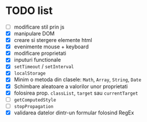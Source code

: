 # TODO list

- [ ] modificare stil prin js
- [x] manipulare DOM
- [x] creare si stergere elemente html
- [x] evenimente mouse + keyboard
- [x] modificare proprietati
- [x] inputuri functionale
- [x] `setTimeout` / `setInterval`
- [x] `localStorage`
- [x] Minim o metoda din clasele: `Math`, `Array`, `String`, `Date`
- [x] Schimbare aleatoare a valorilor unor proprietati
- [x] folosirea prop. `classList`, `target` sau `currentTarget`
- [ ] `getComputedStyle`
- [ ] `stopPropagation`
- [x] validarea datelor dintr-un formular folosind RegEx